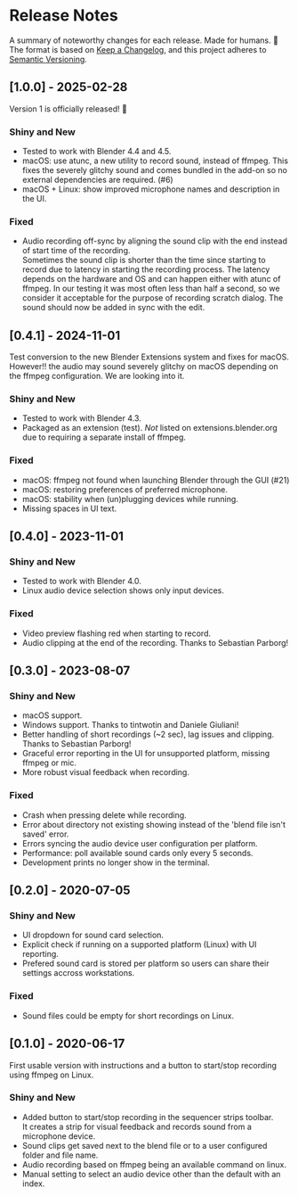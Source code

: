 # Release Notes

A summary of noteworthy changes for each release. Made for humans. 🧻  
The format is based on [Keep a Changelog](https://keepachangelog.com/en/1.1.0/),
and this project adheres to [Semantic Versioning](https://semver.org/spec/v2.0.0.html).


## [1.0.0] - 2025-02-28

Version 1 is officially released! 🎉

### Shiny and New
- Tested to work with Blender 4.4 and 4.5.
- macOS: use atunc, a new utility to record sound, instead of ffmpeg.
  This fixes the severely glitchy sound and comes bundled in the add-on so no external 
  dependencies are required. (#6)
- macOS + Linux: show improved microphone names and description in the UI.

### Fixed
- Audio recording off-sync by aligning the sound clip with the end instead of start time of the recording.  
  Sometimes the sound clip is shorter than the time since starting to record due to latency in 
  starting the recording process. The latency depends on the hardware and OS and can happen either 
  with atunc of ffmpeg. In our testing it was most often less than half a second, so we consider it 
  acceptable for the purpose of recording scratch dialog. The sound should now be added in sync with 
  the edit.

## [0.4.1] - 2024-11-01

Test conversion to the new Blender Extensions system and fixes for macOS.  
However!! the audio may sound severely glitchy on macOS depending on the ffmpeg configuration. We are looking into it.

### Shiny and New
- Tested to work with Blender 4.3.
- Packaged as an extension (test).
  *Not* listed on extensions.blender.org due to requiring a separate install of ffmpeg.

### Fixed
- macOS: ffmpeg not found when launching Blender through the GUI (#21)
- macOS: restoring preferences of preferred microphone.
- macOS: stability when (un)plugging devices while running.
- Missing spaces in UI text.


## [0.4.0] - 2023-11-01

### Shiny and New
- Tested to work with Blender 4.0.
- Linux audio device selection shows only input devices.

### Fixed
- Video preview flashing red when starting to record.
- Audio clipping at the end of the recording. Thanks to Sebastian Parborg!


## [0.3.0] - 2023-08-07

### Shiny and New
- macOS support.
- Windows support. Thanks to tintwotin and Daniele Giuliani!
- Better handling of short recordings (~2 sec), lag issues and clipping. Thanks to Sebastian Parborg!
- Graceful error reporting in the UI for unsupported platform, missing ffmpeg or mic.
- More robust visual feedback when recording.

### Fixed
- Crash when pressing delete while recording.
- Error about directory not existing showing instead of the 'blend file isn't saved' error.
- Errors syncing the audio device user configuration per platform.
- Performance: poll available sound cards only every 5 seconds.
- Development prints no longer show in the terminal.


## [0.2.0] - 2020-07-05

### Shiny and New
- UI dropdown for sound card selection.
- Explicit check if running on a supported platform (Linux) with UI reporting.
- Prefered sound card is stored per platform so users can share their settings accross workstations.

### Fixed
- Sound files could be empty for short recordings on Linux.


## [0.1.0] - 2020-06-17

First usable version with instructions and a button to start/stop recording using ffmpeg on Linux.

### Shiny and New
- Added button to start/stop recording in the sequencer strips toolbar.  
  It creates a strip for visual feedback and records sound from a microphone device.
- Sound clips get saved next to the blend file or to a user configured folder and file name.
- Audio recording based on ffmpeg being an available command on linux.
- Manual setting to select an audio device other than the default with an index.
